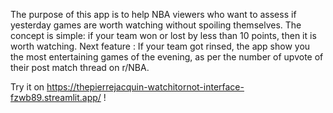 The purpose of this app is to help NBA viewers who want to assess if yesterday games are worth watching without spoiling themselves.
The concept is simple: if your team won or lost by less than 10 points, then it is worth watching.
Next feature : If your team got rinsed, the app show you the most entertaining games of the evening, as per the number of upvote of their post match thread on r/NBA.

Try it on https://thepierrejacquin-watchitornot-interface-fzwb89.streamlit.app/ !